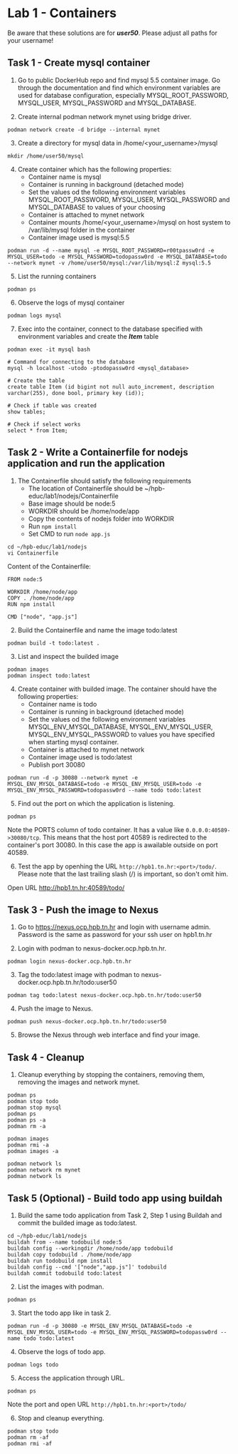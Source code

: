 # Lab 1 - Containers

Be aware that these solutions are for ***user50***. Please adjust all paths for your username!

## Task 1 - Create mysql container

1. Go to public DockerHub repo and find mysql 5.5 container image. Go through the documentation and find which environment variables are used for database configuration, especially MYSQL_ROOT_PASSWORD, MYSQL_USER, MYSQL_PASSWORD and MYSQL_DATABASE.

2. Create internal podman network mynet using bridge driver.

```podman network create -d bridge --internal mynet```

3. Create a directory for mysql data in /home/<your_username>/mysql

```mkdir /home/user50/mysql```

4. Create container which has the following properties:
    * Container name is mysql
    * Container is running in background (detached mode)
    * Set the values od the following environment variables MYSQL_ROOT_PASSWORD, MYSQL_USER, MYSQL_PASSWORD and MYSQL_DATABASE to values of your choosing
    * Container is attached to mynet network
    * Container mounts /home/<your_username>/mysql on host system to /var/lib/mysql folder in the container
    * Container image used is mysql:5.5

```podman run -d --name mysql -e MYSQL_ROOT_PASSWORD=r00tpassw0rd -e MYSQL_USER=todo -e MYSQL_PASSWORD=todopassw0rd -e MYSQL_DATABASE=todo --network mynet -v /home/user50/mysql:/var/lib/mysql:Z mysql:5.5```

5. List the running containers

```podman ps```

6. Observe the logs of mysql container

```podman logs mysql```

7. Exec into the container, connect to the database specified with environment variables and create the ***Item*** table
```
podman exec -it mysql bash

# Command for connecting to the database
mysql -h localhost -utodo -ptodopassw0rd <mysql_database>

# Create the table
create table Item (id bigint not null auto_increment, description varchar(255), done bool, primary key (id));

# Check if table was created
show tables;

# Check if select works
select * from Item;
```

## Task 2 - Write a Containerfile for nodejs application and run the application

1. The Containerfile should satisfy the following requirements
    * The location of Containerfile should be ~/hpb-educ/lab1/nodejs/Containerfile
    * Base image should be node:5
    * WORKDIR should be /home/node/app
    * Copy the contents of nodejs folder into WORKDIR
    * Run ```npm install```
    * Set CMD to run ```node app.js```

```
cd ~/hpb-educ/lab1/nodejs
vi Containerfile
```

Content of the Containerfile:

```
FROM node:5

WORKDIR /home/node/app
COPY . /home/node/app
RUN npm install

CMD ["node", "app.js"]
```

2. Build the Containerfile and name the image todo:latest

```podman build -t todo:latest .```

3. List and inspect the builded image

```
podman images
podman inspect todo:latest
```

4. Create container with builded image. The container should have the following properties:
    * Container name is todo
    * Container is running in background (detached mode)
    * Set the values od the following environment variables MYSQL_ENV_MYSQL_DATABASE, MYSQL_ENV_MYSQL_USER, MYSQL_ENV_MYSQL_PASSWORD to values you have specified when starting mysql container.
    * Container is attached to mynet network
    * Container image used is todo:latest
    * Publish port 30080

```podman run -d -p 30080 --network mynet -e MYSQL_ENV_MYSQL_DATABASE=todo -e MYSQL_ENV_MYSQL_USER=todo -e MYSQL_ENV_MYSQL_PASSWORD=todopassw0rd --name todo todo:latest```

5. Find out the port on which the application is listening.

```podman ps```

Note the PORTS column of todo container. It has a value like ```0.0.0.0:40589->30080/tcp```. This means that the host port 40589 is redirected to the container's port 30080. In this case the app is awailable outside on port 40589.

6. Test the app by openhing the URL ```http://hpb1.tn.hr:<port>/todo/```. Please note that the last trailing slash (/) is important, so don't omit him.

Open URL http://hpb1.tn.hr:40589/todo/

## Task 3 - Push the image to Nexus

1. Go to https://nexus.ocp.hpb.tn.hr and login with username admin. Password is the same as password for your ssh user on hpb1.tn.hr

2. Login with podman to nexus-docker.ocp.hpb.tn.hr.

```podman login nexus-docker.ocp.hpb.tn.hr```

3. Tag the todo:latest image with podman to nexus-docker.ocp.hpb.tn.hr/todo:user50

```podman tag todo:latest nexus-docker.ocp.hpb.tn.hr/todo:user50```

4. Push the image to Nexus.

```podman push nexus-docker.ocp.hpb.tn.hr/todo:user50```

5. Browse the Nexus through web interface and find your image.

## Task 4 - Cleanup

1. Cleanup everything by stopping the containers, removing them, removing the images and network mynet.

```
podman ps
podman stop todo
podman stop mysql
podman ps
podman ps -a
podman rm -a

podman images
podman rmi -a
podman images -a

podman network ls
podman network rm mynet
podman network ls
```

## Task 5 (Optional) - Build todo app using buildah

1. Build the same todo application from Task 2, Step 1 using Buildah and commit the builded image as todo:latest.

```
cd ~/hpb-educ/lab1/nodejs
buildah from --name todobuild node:5
buildah config --workingdir /home/node/app todobuild
buildah copy todobuild . /home/node/app
buildah run todobuild npm install
buildah config --cmd '["node","app.js"]' todobuild
buildah commit todobuild todo:latest
```

2. List the images with podman.

```podman ps```

3. Start the todo app like in task 2.

```podman run -d -p 30080 -e MYSQL_ENV_MYSQL_DATABASE=todo -e MYSQL_ENV_MYSQL_USER=todo -e MYSQL_ENV_MYSQL_PASSWORD=todopassw0rd --name todo todo:latest```

4. Observe the logs of todo app.

```podman logs todo```

5. Access the application through URL.

```podman ps```

Note the port and open URL ```http://hpb1.tn.hr:<port>/todo/```

6. Stop and cleanup everything.

```
podman stop todo
podman rm -af
podman rmi -af
```